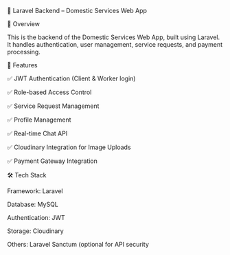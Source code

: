 📌 Laravel Backend – Domestic Services Web App

📝 Overview

This is the backend of the Domestic Services Web App, built using Laravel. It handles authentication, user management, service requests, and payment processing.

🚀 Features

✅ JWT Authentication (Client & Worker login)

✅ Role-based Access Control

✅ Service Request Management

✅ Profile Management

✅ Real-time Chat API

✅ Cloudinary Integration for Image Uploads

✅ Payment Gateway Integration


🛠 Tech Stack

Framework: Laravel

Database: MySQL

Authentication: JWT

Storage: Cloudinary

Others: Laravel Sanctum (optional for API security
